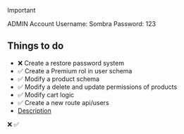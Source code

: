 > [!IMPORTANT]
> ADMIN Account Username: Sombra Password: 123

## Things to do

- ❌ Create a restore password system
- ✅ Create a Premium rol in user schema
- ✅ Modify a product schema
- ✅ Modify a delete and update permissions of products
- ✅ Modify cart logic
- ✅ Create a new route api/users
- [Description](https://docs.google.com/presentation/d/16sRIuaqoPeFHdzlq6kRiDyIMhYSVAYiIy7-DtAOcY_g/edit#slide=id.g1c2d556641e_0_147)

❌
✅
